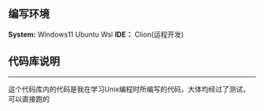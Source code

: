 
## 编写环境
**System:** Windows11 Ubuntu Wsl
**IDE：** Clion(运程开发)
## 代码库说明
---
这个代码库内的代码是我在学习Unix编程时所编写的代码，大体均经过了测试，可以直接跑的

